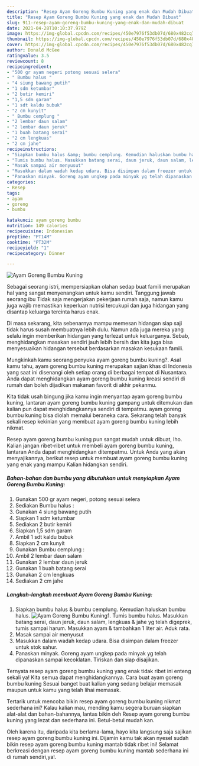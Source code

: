 ```yaml
---
description: "Resep Ayam Goreng Bumbu Kuning yang enak dan Mudah Dibuat"
title: "Resep Ayam Goreng Bumbu Kuning yang enak dan Mudah Dibuat"
slug: 911-resep-ayam-goreng-bumbu-kuning-yang-enak-dan-mudah-dibuat
date: 2021-04-28T10:10:37.979Z
image: https://img-global.cpcdn.com/recipes/450e7976f53db07d/680x482cq70/ayam-goreng-bumbu-kuning-foto-resep-utama.jpg
thumbnail: https://img-global.cpcdn.com/recipes/450e7976f53db07d/680x482cq70/ayam-goreng-bumbu-kuning-foto-resep-utama.jpg
cover: https://img-global.cpcdn.com/recipes/450e7976f53db07d/680x482cq70/ayam-goreng-bumbu-kuning-foto-resep-utama.jpg
author: Donald McGee
ratingvalue: 3.5
reviewcount: 8
recipeingredient:
- "500 gr ayam negeri potong sesuai selera"
- " Bumbu halus "
- "4 siung bawang putih"
- "1 sdm ketumbar"
- "2 butir kemiri"
- "1,5 sdm garam"
- "1 sdt kaldu bubuk"
- "2 cm kunyit"
- " Bumbu cemplung "
- "2 lembar daun salam"
- "2 lembar daun jeruk"
- "1 buah batang serai"
- "2 cm lengkuas"
- "2 cm jahe"
recipeinstructions:
- "Siapkan bumbu halus &amp; bumbu cemplung. Kemudian haluskan bumbu halus."
- "Tumis bumbu halus. Masukkan batang serai, daun jeruk, daun salam, lengkuas &amp; jahe yg telah digeprek, tumis sampai harum. Masukkan ayam &amp; tambahkan 1 liter air. Aduk rata."
- "Masak sampai air menyusut"
- "Masukkan dalam wadah kedap udara. Bisa disimpan dalam freezer untuk stok sahur."
- "Panaskan minyak. Goreng ayam ungkep pada minyak yg telah dipanaskan sampai kecoklatan. Tiriskan dan siap disajikan."
categories:
- Resep
tags:
- ayam
- goreng
- bumbu

katakunci: ayam goreng bumbu 
nutrition: 149 calories
recipecuisine: Indonesian
preptime: "PT14M"
cooktime: "PT32M"
recipeyield: "1"
recipecategory: Dinner

---
```



![Ayam Goreng Bumbu Kuning](https://img-global.cpcdn.com/recipes/450e7976f53db07d/680x482cq70/ayam-goreng-bumbu-kuning-foto-resep-utama.jpg)

Sebagai seorang istri, mempersiapkan olahan sedap buat famili merupakan hal yang sangat menyenangkan untuk kamu sendiri. Tanggung jawab seorang ibu Tidak saja mengerjakan pekerjaan rumah saja, namun kamu juga wajib memastikan keperluan nutrisi tercukupi dan juga hidangan yang disantap keluarga tercinta harus enak.

Di masa  sekarang, kita sebenarnya mampu memesan hidangan siap saji tidak harus susah membuatnya lebih dulu. Namun ada juga mereka yang selalu ingin memberikan hidangan yang terlezat untuk keluarganya. Sebab, menghidangkan masakan sendiri jauh lebih bersih dan kita juga bisa menyesuaikan hidangan tersebut berdasarkan masakan kesukaan famili. 



Mungkinkah kamu seorang penyuka ayam goreng bumbu kuning?. Asal kamu tahu, ayam goreng bumbu kuning merupakan sajian khas di Indonesia yang saat ini disenangi oleh setiap orang di berbagai tempat di Nusantara. Anda dapat menghidangkan ayam goreng bumbu kuning kreasi sendiri di rumah dan boleh dijadikan makanan favorit di akhir pekanmu.

Kita tidak usah bingung jika kamu ingin menyantap ayam goreng bumbu kuning, lantaran ayam goreng bumbu kuning gampang untuk ditemukan dan kalian pun dapat menghidangkannya sendiri di tempatmu. ayam goreng bumbu kuning bisa diolah memalui beraneka cara. Sekarang telah banyak sekali resep kekinian yang membuat ayam goreng bumbu kuning lebih nikmat.

Resep ayam goreng bumbu kuning pun sangat mudah untuk dibuat, lho. Kalian jangan ribet-ribet untuk membeli ayam goreng bumbu kuning, lantaran Anda dapat menghidangkan ditempatmu. Untuk Anda yang akan menyajikannya, berikut resep untuk membuat ayam goreng bumbu kuning yang enak yang mampu Kalian hidangkan sendiri.

<!--inarticleads1-->

##### Bahan-bahan dan bumbu yang dibutuhkan untuk menyiapkan Ayam Goreng Bumbu Kuning:

1. Gunakan 500 gr ayam negeri, potong sesuai selera
1. Sediakan  Bumbu halus :
1. Gunakan 4 siung bawang putih
1. Siapkan 1 sdm ketumbar
1. Sediakan 2 butir kemiri
1. Siapkan 1,5 sdm garam
1. Ambil 1 sdt kaldu bubuk
1. Siapkan 2 cm kunyit
1. Gunakan  Bumbu cemplung :
1. Ambil 2 lembar daun salam
1. Gunakan 2 lembar daun jeruk
1. Gunakan 1 buah batang serai
1. Gunakan 2 cm lengkuas
1. Sediakan 2 cm jahe




<!--inarticleads2-->

##### Langkah-langkah membuat Ayam Goreng Bumbu Kuning:

1. Siapkan bumbu halus &amp; bumbu cemplung. Kemudian haluskan bumbu halus.
<img src="https://img-global.cpcdn.com/steps/e9b66ee9acf2c87d/160x128cq70/ayam-goreng-bumbu-kuning-langkah-memasak-1-foto.jpg" alt="Ayam Goreng Bumbu Kuning">1. Tumis bumbu halus. Masukkan batang serai, daun jeruk, daun salam, lengkuas &amp; jahe yg telah digeprek, tumis sampai harum. Masukkan ayam &amp; tambahkan 1 liter air. Aduk rata.
1. Masak sampai air menyusut
1. Masukkan dalam wadah kedap udara. Bisa disimpan dalam freezer untuk stok sahur.
1. Panaskan minyak. Goreng ayam ungkep pada minyak yg telah dipanaskan sampai kecoklatan. Tiriskan dan siap disajikan.




Ternyata resep ayam goreng bumbu kuning yang enak tidak ribet ini enteng sekali ya! Kita semua dapat menghidangkannya. Cara buat ayam goreng bumbu kuning Sesuai banget buat kalian yang sedang belajar memasak maupun untuk kamu yang telah lihai memasak.

Tertarik untuk mencoba bikin resep ayam goreng bumbu kuning nikmat sederhana ini? Kalau kalian mau, mending kamu segera buruan siapkan alat-alat dan bahan-bahannya, lantas bikin deh Resep ayam goreng bumbu kuning yang lezat dan sederhana ini. Betul-betul mudah kan. 

Oleh karena itu, daripada kita berlama-lama, hayo kita langsung saja sajikan resep ayam goreng bumbu kuning ini. Dijamin kamu tak akan nyesel sudah bikin resep ayam goreng bumbu kuning mantab tidak ribet ini! Selamat berkreasi dengan resep ayam goreng bumbu kuning mantab sederhana ini di rumah sendiri,ya!.

